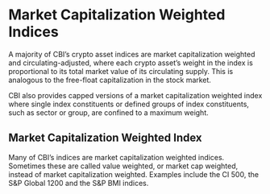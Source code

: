 # Market Capitalization Weighted Indices

A majority of CBI’s crypto asset indices are market capitalization weighted and circulating-adjusted, where each crypto asset’s weight in the index is proportional to its total market value of its circulating supply. This is analogous to the free-float capitalization in the stock market.

CBI also provides capped versions of a market capitalization weighted index where single index constituents or defined groups of index constituents, such as sector or group, are confined to a maximum weight.

## Market Capitalization Weighted Index

Many of CBI’s indices are market capitalization weighted indices. Sometimes these are called value weighted, or market cap weighted, instead of market capitalization weighted. Examples include the CI 500, the S\&P Global 1200 and the S\&P BMI indices.
